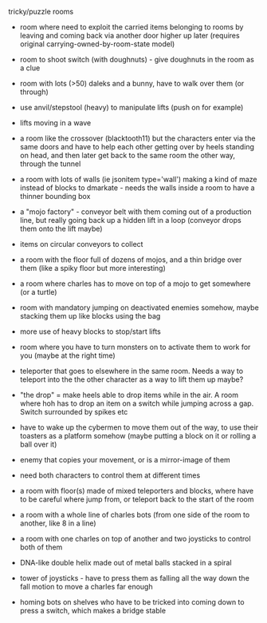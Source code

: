 tricky/puzzle rooms

* room where need to exploit the carried items belonging to rooms by leaving and coming back via another door higher up later (requires original carrying-owned-by-room-state model)

* room to shoot switch (with doughnuts) - give doughnuts in the room as a clue

* room with lots (>50) daleks and a bunny, have to walk over them (or through)

* use anvil/stepstool (heavy) to manipulate lifts (push on for example)

* lifts moving in a wave

* a room like the crossover (blacktooth11) but the characters enter via the same doors and have to help each other getting over by heels standing on head, and then later get back to the same room the other way, through the tunnel

* a room with lots of walls (ie jsonitem type='wall') making a kind of maze instead of blocks to dmarkate - needs the
walls inside a room to have a thinner bounding box

* a "mojo factory" - conveyor belt with them coming out of a production line, but really
going back up a hidden lift in a loop (conveyor drops them onto the lift maybe)

* items on circular conveyors to collect

* a room with the floor full of dozens of mojos, and a thin bridge over them (like a
spiky floor but more interesting)

* a room where charles has to move on top of a mojo to get somewhere (or a turtle)

* room with mandatory jumping on deactivated enemies somehow, maybe stacking them
  up like blocks using the bag

* more use of heavy blocks to stop/start lifts

* room where you have to turn monsters on to activate them to work for you (maybe at the right time)

* teleporter that goes to elsewhere in the same room. Needs a way to
teleport into the the other character as a way to lift them up maybe?

* "the drop" = make heels able to drop items while in the air. A room where hoh has to drop an item on a switch while jumping across a gap. Switch surrounded by
spikes etc

* have to wake up the cybermen to move them out of the way, to use their toasters as a platform somehow (maybe putting a block on it or rolling a ball over it)

* enemy that copies your movement, or is a mirror-image of them
 - need both characters to control them at different times

* a room with floor(s) made of mixed teleporters and blocks, where have to be careful where jump from, or teleport
back to the start of the room

* a room with a whole line of charles bots (from one side of the room to another, like 8 in a line)

* a room with one charles on top of another and two joysticks to control both of them

* DNA-like double helix made out of metal balls stacked in a spiral

* tower of joysticks - have to press them as falling all the way down the fall motion to move a charles far enough

* homing bots on shelves who have to be tricked into coming down to press a switch, which makes a bridge stable